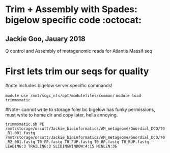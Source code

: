 # Trim + Assembly with Spades: bigelow specific code :octocat:
## Jackie Goo, Jauary 2018 

Q control and Assembly of metagenomic reads for Atlantis Massif seq

# First lets trim our seqs for quality 
#note includes bigelow server specific commands! 

```module use /mnt/scgc_nfs/opt/modulefiles/common/```
```module load trimmomatic```

#Note- cannot write to storage foler bc bigelow has funky permissions, must write to home dir and copy later, hella annoying. 

```trimmomatic.sh PE /mnt/storage/orcutt/Jackie_bioinformatics/AM_metageome/Goordial_DCO/T0_R1_001.fastq /mnt/storage/orcutt/Jackie_bioinformatics/AM_metageome/Goordial_DCO/T0_R2_001.fastq T0_FP.fastq T0_FUP.fastq T0_RP.fastq T0_RUP.fastq  LEADING:3 TRAILING:3 SLIDINGWINDOW:4:15 MINLEN:36 ```
